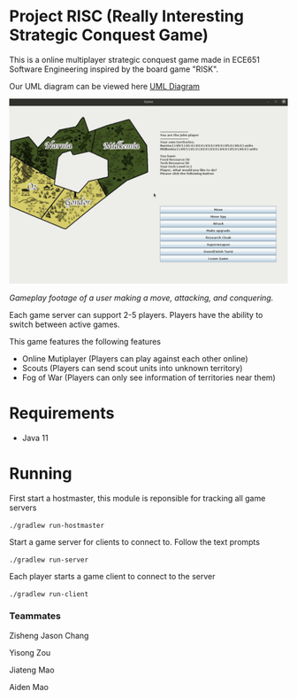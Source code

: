 # Project RISC (Really Interesting Strategic Conquest Game)
This is a online multiplayer strategic conquest game made in ECE651 Software Engineering inspired by the board game "RISK". 

Our UML diagram can be viewed here [UML Diagram](https://docs.google.com/drawings/d/1ES76J9AJ3MGDxcjzBDHp8wPLWJiUc8oNKI2NgELMtjI/edit?usp=sharing)

![Gameplay footage](https://github.com/jzisheng/project-risc/blob/master/images/gameplay.gif)

*Gameplay footage of a user making a move, attacking, and conquering.*

Each game server can support 2-5 players. Players have the ability to switch between active games.

This game features the following features
* Online Mutiplayer (Players can play against each other online)
* Scouts (Players can send scout units into unknown territory)
* Fog of War (Players can only see information of territories near them)

# Requirements
* Java 11

# Running

First start a hostmaster, this module is reponsible for tracking all game servers

`./gradlew run-hostmaster`

Start a game server for clients to connect to. Follow the text prompts

`./gradlew run-server`


Each player starts a game client to connect to the server

`./gradlew run-client`

### Teammates
Zisheng Jason Chang

Yisong Zou

Jiateng Mao

Aiden Mao
